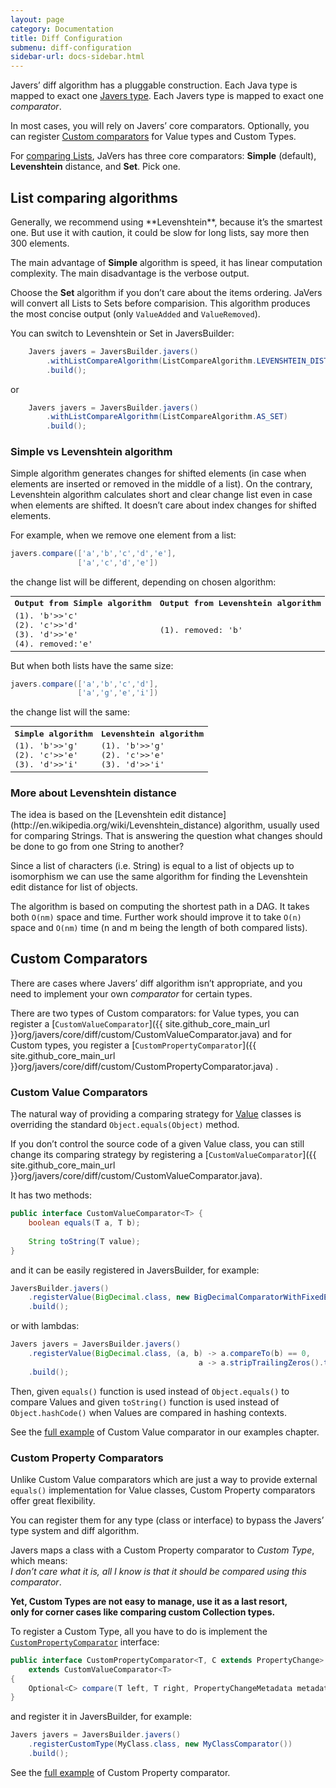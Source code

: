 ```yaml
---
layout: page
category: Documentation
title: Diff Configuration
submenu: diff-configuration
sidebar-url: docs-sidebar.html
---
```


Javers’ diff algorithm has a pluggable construction.
Each Java type is mapped to exact one [Javers type](/documentation/domain-configuration/#javers-types).
Each Javers type is mapped to exact one *comparator*.

In most cases, you will rely on Javers’ core comparators.
Optionally, you can register [Custom comparators](#custom-comparators)
for Value types and Custom Types.

For [comparing Lists](#list-algorithms), JaVers has three core comparators:
 **Simple** (default), **Levenshtein** distance, and **Set**. Pick one.

<h2 id="list-algorithms">List comparing algorithms</h2>
Generally, we recommend using **Levenshtein**, because it’s the smartest one.
But use it with caution, it could be slow for long lists,
say more then 300 elements.

The main advantage of **Simple** algorithm is speed, it has linear computation complexity.
The main disadvantage is the verbose output.

Choose the **Set** algorithm if you don’t care about the items ordering. 
JaVers will convert all Lists to Sets before comparision.
This algorithm produces the most concise output (only `ValueAdded` and `ValueRemoved`).   

You can switch to Levenshtein or Set in JaversBuilder:

```java
    Javers javers = JaversBuilder.javers()
        .withListCompareAlgorithm(ListCompareAlgorithm.LEVENSHTEIN_DISTANCE)
        .build();
```

or

```java
    Javers javers = JaversBuilder.javers()
        .withListCompareAlgorithm(ListCompareAlgorithm.AS_SET)
        .build();
```

<h3 id="simple-vs-levenshtein">Simple vs Levenshtein algorithm</h3>

Simple algorithm generates changes for shifted elements (in case when elements are inserted or removed in the middle of a list).
On the contrary, Levenshtein algorithm calculates short and clear change list even in case when elements are shifted.
It doesn’t care about index changes for shifted elements.

For example, when we remove one element from a list:

```java
javers.compare(['a','b','c','d','e'],
               ['a','c','d','e'])
```

the change list will be different, depending on chosen algorithm:

<table class="table" width="100%" style='word-wrap: break-word; font-family: monospace;'>
    <tr>
        <th>
        Output from Simple algorithm
        </th>
        <th>
            Output from Levenshtein algorithm
        </th>
    </tr>
    <tr>
        <td>
            (1). 'b'>>'c' <br />
            (2). 'c'>>'d' <br />
            (3). 'd'>>'e' <br />
            (4). removed:'e'
        </td>
        <td>
            (1). removed: 'b'
        </td>
    </tr>
</table>

But when both lists have the same size:

```java
javers.compare(['a','b','c','d'],
               ['a','g','e','i'])
```

the change list will the same:

<table class="table" width="100%" style='word-wrap: break-word; font-family: monospace;'>
    <tr>
        <th>
        Simple algorithm
        </th>
        <th>
            Levenshtein algorithm
        </th>
    </tr>
    <tr>
        <td>
            (1). 'b'>>'g' <br />
            (2). 'c'>>'e' <br />
            (3). 'd'>>'i' <br />
        </td>
        <td>
            (1). 'b'>>'g' <br />
            (2). 'c'>>'e' <br />
            (3). 'd'>>'i' <br />
        </td>
    </tr>
</table>

<h3 id="more-about-levenshtein">More about Levenshtein distance</h3>
The idea is based on the [Levenshtein edit distance](http://en.wikipedia.org/wiki/Levenshtein_distance)
algorithm, usually used for comparing Strings.
That is answering the question what changes should be done to go from one String to another?

Since a list of characters (i.e. String) is equal to a list of objects up to isomorphism
we can use the same algorithm for finding the Levenshtein edit distance for list of objects.

The algorithm is based on computing the shortest path in a DAG. It takes both `O(nm)` space
and time. Further work should improve it to take `O(n)` space and `O(nm)` time (n and m being
the length of both compared lists).

<h2 id="custom-comparators">Custom Comparators</h2>

There are cases where Javers’ diff algorithm isn’t appropriate,
and you need to implement your own *comparator* for certain types.

There are two types of Custom comparators: for Value types,
you can register
a [`CustomValueComparator`]({{ site.github_core_main_url }}org/javers/core/diff/custom/CustomValueComparator.java)
and for Custom types, you register 
a [`CustomPropertyComparator`]({{ site.github_core_main_url }}org/javers/core/diff/custom/CustomPropertyComparator.java)
.

### Custom Value Comparators

The natural way of providing a comparing strategy for [Value](/documentation/domain-configuration/#ValueType)
classes is overriding the standard `Object.equals(Object)` method.

If you don’t control the source code of a given Value class,
you can still change its comparing strategy by registering
a [`CustomValueComparator`]({{ site.github_core_main_url }}org/javers/core/diff/custom/CustomValueComparator.java).

It has two methods:

```java
public interface CustomValueComparator<T> {
    boolean equals(T a, T b);
    
    String toString(T value);
}
```

and it can be easily registered in JaversBuilder, 
for example:

```java
JaversBuilder.javers()
    .registerValue(BigDecimal.class, new BigDecimalComparatorWithFixedEquals())
    .build();
```

or with lambdas:

```java
Javers javers = JaversBuilder.javers()
    .registerValue(BigDecimal.class, (a, b) -> a.compareTo(b) == 0,
                                          a -> a.stripTrailingZeros().toString())
    .build();
```

Then, given `equals()` function is used instead of `Object.equals()` to compare Values 
and given `toString()` function is used instead of `Object.hashCode()`
when Values are compared in hashing contexts.
  
See the [full example](/documentation/diff-examples/#custom-value-comparator-example) 
of Custom Value comparator in our examples chapter.

### Custom Property Comparators
     
Unlike Custom Value comparators which are just a way to provide external `equals()`
implementation for Value classes, 
Custom Property comparators offer great flexibility.

You can register them for any type (class or interface) to bypass the Javers’ type system and diff algorithm.
  
Javers maps a class with a Custom Property comparator to *Custom Type*,
which means:<br/>
*I don’t care what it is, all I know is that it should be compared using this comparator*.

**Yet, Custom Types are not easy to manage, use it as a last resort,<br/>
only for corner cases like comparing custom Collection types.**
     
To register a Custom Type, all you have to do is implement the
[`CustomPropertyComparator`](https://github.com/javers/javers/blob/master/javers-core/src/main/java/org/javers/core/diff/custom/CustomPropertyComparator.java)
interface:

```java
public interface CustomPropertyComparator<T, C extends PropertyChange>
    extends CustomValueComparator<T> 
{
    Optional<C> compare(T left, T right, PropertyChangeMetadata metadata, Property property);
}
```

and register it in JaversBuilder, for example:

```java
Javers javers = JaversBuilder.javers()
    .registerCustomType(MyClass.class, new MyClassComparator())
    .build();
```

See the [full example](/documentation/diff-examples/#custom-property-comparator-example) 
of Custom Property comparator.
